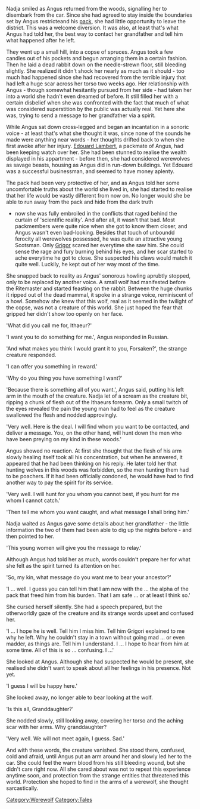 Nadja smiled as Angus returned from the woods, signalling her to
disembark from the car. Since she had agreed to stay inside the
boundaries set by Angus restricteand his [pack](Shadowclaws "wikilink"),
she had little opportunity to leave the district. This was a welcome
diversion. It was also, at least that's what Angus had told her, the
best way to contact her grandfather and tell him what happened after he
left.

They went up a small hill, into a copse of spruces. Angus took a few
candles out of his pockets and begun arranging them in a certain
fashion. Then he laid a dead rabbit down on the needle-strewn floor,
still bleeding slightly. She realized it didn't shock her nearly as much
as it should - too much had happened since she had recovered from the
terrible injury that had left a huge scar across her torso two weeks
ago. Her relationship with Angus - though somewhat hesitantly pursued
from her side - had taken her into a world she hadn't even dreamed of
before. It still filled her with a certain disbelief when she was
confronted with the fact that much of what was considered superstition
by the public was actually real. Yet here she was, trying to send a
message to her grandfather via a spirit.

While Angus sat down cross-legged and began an incantation in a sonoric
voice - at least that's what she thought it was, since none of the
sounds he made were anything near words - her thoughts drifted back to
when she first awoke after her injury. [Edouard
Lambert](Edouard_Lambert "wikilink"), a packmate of Angus, had been
keeping watch over her. She had been stunned to realise the wealth
displayed in his appartment - before then, she had considered werewolves
as savage beasts, housing as Angus did in run-down buildings. Yet
Edouard was a successful businessman, and seemed to have money aplenty.

The pack had been very protective of her, and as Angus told her some
uncomfortable truths about the world she lived in, she had started to
realise that her life would be vastly different from now on. No longer
would she be able to run away from the pack and hide from the dark truth
- now she was fully embroiled in the conflicts that raged behind the
curtain of 'scientific reality'. And after all, it wasn't that bad. Most
packmembers were quite nice when she got to know them closer, and Angus
wasn't even bad-looking. Besides that touch of unboundd ferocity all
werewolves possessed, he was quite an attractive young Scotsman. Only
[Grigor](Grigor "wikilink") scared her everytime she saw him. She could
sense the rage and fury burning behind his eyes, and her scar started to
ache everytime he got to close. She suspected his claws would match it
quite well. Luckily, he kept out of her way most of the time.

She snapped back to reality as Angus' sonorous howling aprubtly stopped,
only to be replaced by another voice. A small wolf had manifested before
the Ritemaster and started feasting on the rabbit. Between the huge
chunks it ripped out of the dead mammal, it spoke in a strange voice,
reminiscent of a howl. Somehow she knew that this wolf, real as it
seemed in the twilight of the copse, was not a creature of this world.
She just hoped the fear that gripped her didn't show too openly on her
face.

'What did you call me for, Ithaeur?'

'I want you to do something for me.', Angus responded in Russian.

'And what makes you think I would grant it to you, Forsaken?', the
strange creature responded.

'I can offer you something in reward.'

'Why do you thing you have something I want?'

'Because there is something all of you want.', Angus said, putting his
left arm in the mouth of the creature. Nadja let of a scream as the
creature bit, ripping a chunk of flesh out of the Ithaeurs forearm. Only
a small twitch of the eyes revealed the pain the young man had to feel
as the creature swallowed the flesh and nodded approvingly.

'Very well. Here is the deal. I will find whom you want to be contacted,
and deliver a message. You, on the other hand, will hunt down the men
who have been preying on my kind in these woods.'

Angus showed no reaction. At first she thought that the flesh of his arm
slowly healing itself took all his concentration, but when he answered,
it appeared that he had been thinking on his reply. He later told her
that hunting wolves in this woods was forbidden, so the men hunting them
had to be poachers. If it had been officially condoned, he would have
had to find another way to pay the spirit for its service.

'Very well. I will hunt for you whom you cannot best, if you hunt for me
whom I cannot catch.'

'Then tell me whom you want caught, and what message I shall bring him.'

Nadja waited as Angus gave some details about her grandfather - the
little information the two of them had been able to dig up the nights
before - and then pointed to her.

'This young women will give you the message to relay.'

Although Angus had told her as much, words couldn't prepare her for what
she felt as the spirit turned its attention on her.

'So, my kin, what message do you want me to bear your ancestor?'

'I ... well. I guess you can tell him that I am now with the ... the
alpha of the pack that freed him from his burden. That I am safe ... or
at least I think so.'

She cursed herself silently. She had a speech prepared, but the
otherworldly gaze of the creature and its strange words upset and
confused her.

'I ... I hope he is well. Tell him I miss him. Tell him Grigori
explained to me why he left. Why he couldn't stay in a town without
going mad ... or even madder, as things are. Tell him I understand. I
... I hope to hear from him at some time. All of this is so ...
confusing. I ...'

She looked at Angus. Although she had suspected he would be present, she
realised she didn't want to speak about all her feelings in his
presence. Not yet.

'I guess I will be happy here.'

She looked away, no longer able to bear looking at the wolf.

'Is this all, Granddaughter?'

She nodded slowly, still looking away, covering her torso and the aching
scar with her arms. Why granddaughter?

'Very well. We will not meet again, I guess. Sad.'

And with these words, the creature vanished. She stood there, confused,
cold and afraid, until Angus put an arm around her and slowly led her to
the car. She could feel the warm blood from his still bleeding wound,
but she didn't care right now. All she cared about was not to repeat
this experience anytime soon, and protection from the strange entities
that threatened this world. Protection she hoped to find in the arms of
a werewolf, she thought sarcastically.

[Category:Werewolf](Category:Werewolf "wikilink")
[Category:Tales](Category:Tales "wikilink")
